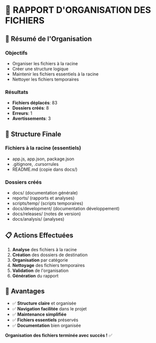 # 📁 RAPPORT D'ORGANISATION DES FICHIERS

## 🎯 Résumé de l'Organisation

### Objectifs
- Organiser les fichiers à la racine
- Créer une structure logique
- Maintenir les fichiers essentiels à la racine
- Nettoyer les fichiers temporaires

### Résultats
- **Fichiers déplacés**: 83
- **Dossiers créés**: 8
- **Erreurs**: 1
- **Avertissements**: 3

## 📂 Structure Finale

### Fichiers à la racine (essentiels)
- app.js, app.json, package.json
- .gitignore, .cursorrules
- README.md (copie dans docs/)

### Dossiers créés
- docs/ (documentation générale)
- reports/ (rapports et analyses)
- scripts/temp/ (scripts temporaires)
- docs/development/ (documentation développement)
- docs/releases/ (notes de version)
- docs/analysis/ (analyses)

## 📋 Actions Effectuées

1. **Analyse** des fichiers à la racine
2. **Création** des dossiers de destination
3. **Organisation** par catégorie
4. **Nettoyage** des fichiers temporaires
5. **Validation** de l'organisation
6. **Génération** du rapport

## 🚀 Avantages

- ✅ **Structure claire** et organisée
- ✅ **Navigation facilitée** dans le projet
- ✅ **Maintenance simplifiée**
- ✅ **Fichiers essentiels** préservés
- ✅ **Documentation** bien organisée

**Organisation des fichiers terminée avec succès !** ✅